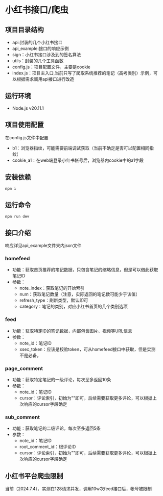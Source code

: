 # 小红书接口/爬虫
## 项目目录结构
* api:封装的几个小红书接口
* api_example:接口的响应示例
* sign：小红书接口涉及到的签名算法
* utils：封装的几个工具函数
* config.js：项目配置文件，主要是cookie
* index.js：项目主入口,当前只写了爬取系统推荐的笔记（高考类别）示例，可以根据需求调用api接口进行改造
## 运行环境
* Node.js v20.11.1
## 项目使用配置
在config.js文件中配置
* b1：浏览器指纹，可能需要前端调试获取（当前不确定是否可以配置相同指纹）
* cookie_a1：在web端登录小红书帐号后，浏览器内cookie中的a1字段
## 安装依赖
```shell
npm i
```
## 运行命令
```shell
npm run dev
```



## 接口介绍
响应详见api_example文件夹内json文件
### homefeed
* 功能：获取首页推荐的笔记数据，只包含笔记的缩略信息，但是可以借此获取笔记ID
* 参数：
  * note_index：获取笔记的开始索引
  * num：获取笔记数量（注意，实际返回的笔记数可能少于该值）
  * refresh_type：刷新类型，默认即可
  * category：笔记的类别，对应小红书首页的几个类别选项
### feed
* 功能：获取特定ID的笔记数据，内部包含图片、视频等URL信息
* 参数：
  * note_id：笔记ID
  * xsec_token：应该是校验token，可从homefeed接口中获取，但是实测不是必备。
### page_comment
* 功能：获取特定笔记的一级评论，每次至多返回10条
* 参数：
  * note_id：笔记ID
  * cursor：评论索引，初始为""即可，后续需要获取更多评论，可以根据上次响应的cursor字段确定
### sub_comment
* 功能：获取笔记的二级评论，每次至多返回5条
* 参数：
  * note_id：笔记ID
  * root_comment_id：根评论ID
  * cursor：评论索引，初始为""即可，后续需要获取更多评论，可以根据上次响应的cursor字段确定



## 小红书平台爬虫限制
当前（2024.7.4），实测在128请求并发，调用10w次feed接口后，帐号被限制
